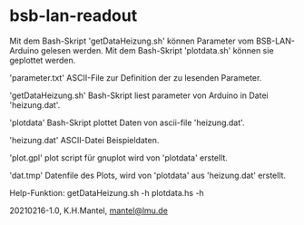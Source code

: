 # bsb-lan-readout
Mit dem Bash-Skript 'getDataHeizung.sh' können Parameter vom BSB-LAN-Arduino
gelesen werden. Mit dem Bash-Skript 'plotdata.sh' können sie geplottet
werden.

'parameter.txt' ASCII-File zur Definition der zu lesenden Parameter.

'getDataHeizung.sh' Bash-Skript liest parameter von Arduino in Datei
   'heizung.dat'.

'plotdata' Bash-Skript plottet Daten von ascii-file 'heizung.dat'.

'heizung.dat'  ASCII-Datei Beispieldaten.

'plot.gpl' plot script für gnuplot wird von 'plotdata' erstellt.

'dat.tmp' Datenfile des Plots, wird von 'plotdata' aus 'heizung.dat' erstellt.

Help-Funktion:
  getDataHeizung.sh -h
  plotdata.hs -h


20210216-1.0, K.H.Mantel, mantel@lmu.de


